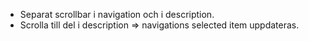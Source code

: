 * Separat scrollbar i navigation och i description.
* Scrolla till del i description => navigations selected item uppdateras.